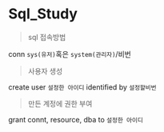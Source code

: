 # Sql_Study

> sql 접속방법

conn `sys(유저)`혹은 `system(관리자)`/비번

> 사용자 생성

create user `설정한 아이디` identified by `설정할비번`

> 만든 계정에 권한 부여

grant connt, resource, dba to `설정한 아이디`
